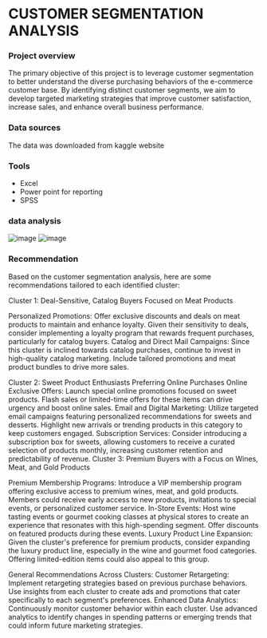 # CUSTOMER SEGMENTATION ANALYSIS

### Project overview 
The primary objective of this project is to leverage customer segmentation to better understand the diverse purchasing behaviors of the e-commerce customer base. By identifying distinct customer segments, we aim to develop targeted marketing strategies that improve customer satisfaction, increase sales, and enhance overall business performance.

### Data sources 
The data was downloaded from kaggle website 

### Tools
- Excel
- Power point for reporting
- SPSS

### data analysis
![image](https://github.com/user-attachments/assets/6458422c-fdba-4d5b-9f3c-17e8824e25f1)
![image](https://github.com/user-attachments/assets/7e46c7a1-d056-411e-bcc1-ecefafb6a97a)

### Recommendation 
Based on the customer segmentation analysis, here are some recommendations tailored to each identified cluster:

Cluster 1: Deal-Sensitive, Catalog Buyers Focused on Meat Products

Personalized Promotions: Offer exclusive discounts and deals on meat products to maintain and enhance loyalty. Given their sensitivity to deals, consider implementing a loyalty program that rewards frequent purchases, particularly for catalog buyers.
Catalog and Direct Mail Campaigns: Since this cluster is inclined towards catalog purchases, continue to invest in high-quality catalog marketing. Include tailored promotions and meat product bundles to drive more sales.

Cluster 2: Sweet Product Enthusiasts Preferring Online Purchases
Online Exclusive Offers: Launch special online promotions focused on sweet products. Flash sales or limited-time offers for these items can drive urgency and boost online sales.
Email and Digital Marketing: Utilize targeted email campaigns featuring personalized recommendations for sweets and desserts. Highlight new arrivals or trending products in this category to keep customers engaged.
Subscription Services: Consider introducing a subscription box for sweets, allowing customers to receive a curated selection of products monthly, increasing customer retention and predictability of revenue.
Cluster 3: Premium Buyers with a Focus on Wines, Meat, and Gold Products

Premium Membership Programs: Introduce a VIP membership program offering exclusive access to premium wines, meat, and gold products. Members could receive early access to new products, invitations to special events, or personalized customer service.
In-Store Events: Host wine tasting events or gourmet cooking classes at physical stores to create an experience that resonates with this high-spending segment. Offer discounts on featured products during these events.
Luxury Product Line Expansion: Given the cluster's preference for premium products, consider expanding the luxury product line, especially in the wine and gourmet food categories. Offering limited-edition items could also appeal to this group.

General Recommendations Across Clusters:
Customer Retargeting: Implement retargeting strategies based on previous purchase behaviors. Use insights from each cluster to create ads and promotions that cater specifically to each segment's preferences.
Enhanced Data Analytics: Continuously monitor customer behavior within each cluster. Use advanced analytics to identify changes in spending patterns or emerging trends that could inform future marketing strategies.



